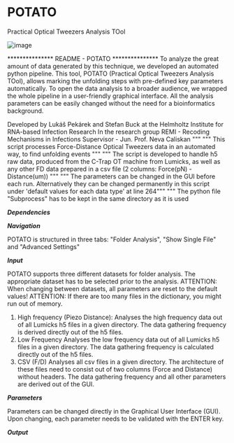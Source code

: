# POTATO
Practical Optical Tweezers Analysis TOol

![image](https://user-images.githubusercontent.com/59534208/116917246-af18d980-ac4e-11eb-99fe-b86c5fce546a.png)


*************** README - POTATO ***************
To analyze the great amount of data generated by this technique, we developed an automated python pipeline. This tool, POTATO (Practical Optical Tweezers Analysis TOol), allows marking the unfolding steps with pre-defined key parameters automatically. To open the data analysis to a broader audience, we wrapped the whole pipeline in a user-friendly graphical interface. All the analysis parameters can be easily changed without the need for a bioinformatics background. 

Developed by Lukáš Pekárek and Stefan Buck at the Helmholtz Institute for RNA-based Infection Research
    In the research group REMI - Recoding Mechanisms in Infections
    Supervisor - Jun. Prof. Neva Caliskan """
""" This script processes Force-Distance Optical Tweezers data in an automated way, to find unfolding events """
""" The script is developed to handle h5 raw data, produced from the C-Trap OT machine from Lumicks,
    as well as any other FD data prepared in a csv file (2 columns: Force(pN) - Distance(um)) """
""" The parameters can be changed in the GUI before each run.
    Alternatively they can be changed permanently in this script under 'default values for each data type' at line 264"""
""" The python file "Subprocess" has to be kept in the same directory as it is used

***Dependencies***


***Navigation***

POTATO is structured in three tabs: "Folder Analysis", "Show Single File" and "Advanced Settings"


***Input***

POTATO supports three different datasets for folder analysis.
The appropriate dataset has to be selected prior to the analysis.
ATTENTION: When changing between datasets, all parameters are reset to the default values!
ATTENTION: If there are too many files in the dictionary, you might run out of memory.

1) High frequency (Piezo Distance):
      Analyses the high frequency data out of all Lumicks h5 files in a given directory.
      The data gathering frequency is derived directly out of the h5 files.
2) Low Frequency
      Analyses the low frequency data out of all Lumicks h5 files in a given directory.
      The data gathering frequency is calculated directly out of the h5 files.
3) CSV (F/D)
      Analyses all csv files in a given directory.
      The architecture of these files need to consist out of two columns (Force and Distance) without headers.
      The data gathering frequency and all other parameters are derived out of the GUI.


***Parameters***

Parameters can be changed directly in the Graphical User Interface (GUI).
Upon changing, each parameter needs to be validated with the ENTER key.


***Output***
